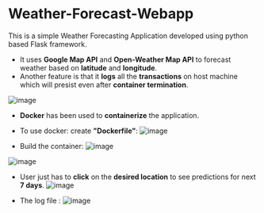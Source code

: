 #  Weather-Forecast-Webapp

This is a simple Weather Forecasting Application developed using python based Flask framework.
* It uses **Google Map API** and **Open-Weather Map API** to forecast weather based on **latitude** and **longitude**.
* Another feature is that it **logs** all the **transactions** on host machine which will presist even after **container termination**.
  
![image](https://github.com/ksh-97/Weather-Forecast-Webapp/assets/97159706/f9e860ee-aaf9-4303-8bd8-97065af38391)
* **Docker** has been used to **containerize** the application.
*  To use docker: create **"Dockerfile"**:
![image](https://github.com/ksh-97/Weather-Forecast-Webapp/assets/97159706/28924cd5-6c28-4137-b946-019a865d53a0)

* Build the container:
![image](https://github.com/ksh-97/Weather-Forecast-Webapp/assets/97159706/2f197074-be48-4cd8-ab51-a2c0f1d0c6ee)


![image](https://github.com/ksh-97/Weather-Forecast-Webapp/assets/97159706/f9e860ee-aaf9-4303-8bd8-97065af38391)

* User just has to **click** on the **desired location** to  see predictions for next **7 days**. 
![image](https://github.com/ksh-97/Weather-Forecast-Webapp/assets/97159706/c8b1b6ce-1c8c-44cd-a864-1412f254dd15)

* The log file :
![image](https://github.com/ksh-97/Weather-Forecast-Webapp/assets/97159706/66199df4-876c-46af-872b-eeafee42c07a)
